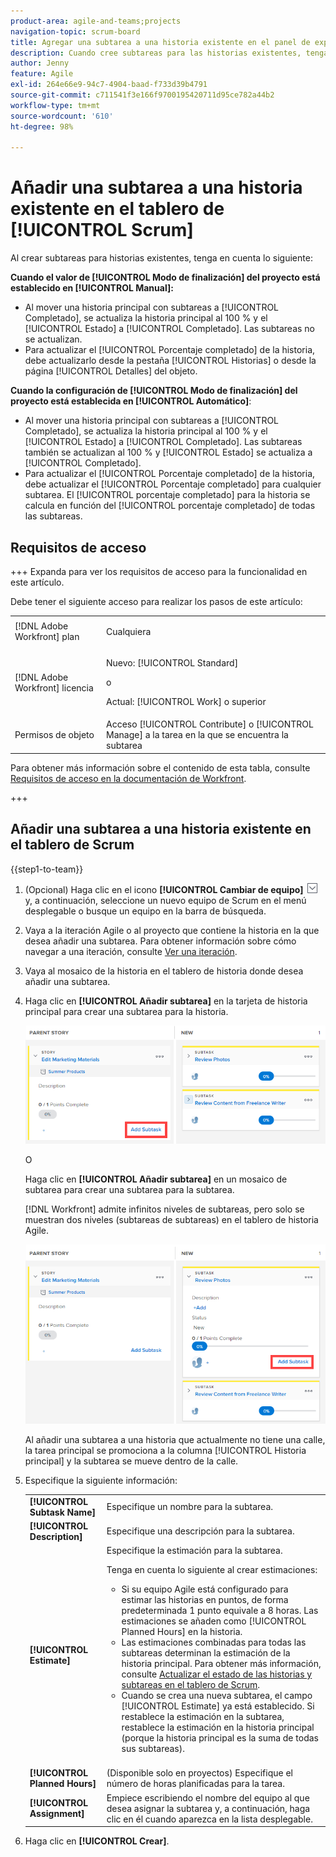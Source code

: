 ```yaml
---
product-area: agile-and-teams;projects
navigation-topic: scrum-board
title: Agregar una subtarea a una historia existente en el panel de exploración
description: Cuando cree subtareas para las historias existentes, tenga en cuenta la configuración del modo de finalización para el proyecto, ya que esto afecta a la forma en que se actualizan los artículos.
author: Jenny
feature: Agile
exl-id: 264e66e9-94c7-4904-baad-f733d39b4791
source-git-commit: c711541f3e166f9700195420711d95ce782a44b2
workflow-type: tm+mt
source-wordcount: '610'
ht-degree: 98%

---
```


# Añadir una subtarea a una historia existente en el tablero de [!UICONTROL Scrum]

Al crear subtareas para historias existentes, tenga en cuenta lo siguiente:

**Cuando el valor de [!UICONTROL Modo de finalización] del proyecto está establecido en [!UICONTROL Manual]:**

* Al mover una historia principal con subtareas a [!UICONTROL Completado], se actualiza la historia principal al 100 % y el [!UICONTROL Estado] a [!UICONTROL Completado]. Las subtareas no se actualizan.
* Para actualizar el [!UICONTROL Porcentaje completado] de la historia, debe actualizarlo desde la pestaña [!UICONTROL Historias] o desde la página [!UICONTROL Detalles] del objeto.

**Cuando la configuración de [!UICONTROL Modo de finalización] del proyecto está establecida en [!UICONTROL Automático]**:

* Al mover una historia principal con subtareas a [!UICONTROL Completado], se actualiza la historia principal al 100 % y el [!UICONTROL Estado] a [!UICONTROL Completado]. Las subtareas también se actualizan al 100 % y [!UICONTROL Estado] se actualiza a [!UICONTROL Completado].
* Para actualizar el [!UICONTROL Porcentaje completado] de la historia, debe actualizar el [!UICONTROL Porcentaje completado] para cualquier subtarea. El [!UICONTROL porcentaje completado] para la historia se calcula en función del [!UICONTROL porcentaje completado] de todas las subtareas.

## Requisitos de acceso

+++ Expanda para ver los requisitos de acceso para la funcionalidad en este artículo.

Debe tener el siguiente acceso para realizar los pasos de este artículo:

<table style="table-layout:auto"> 
 <tbody> 
  <tr> 
   <td role="rowheader">[!DNL Adobe Workfront] plan</td> 
   <td> <p>Cualquiera</p> </td> 
  </tr> 
  <tr> 
   <td role="rowheader">[!DNL Adobe Workfront] licencia</td> 
   <td> <p>Nuevo: [!UICONTROL Standard]</p> 
   o
   <p>Actual: [!UICONTROL Work] o superior</p> </td> 
  </tr>
   <tr> 
   <td role="rowheader">Permisos de objeto</td> 
   <td>Acceso [!UICONTROL Contribute] o [!UICONTROL Manage] a la tarea en la que se encuentra la subtarea </td> 
  </tr>
 </tbody> 
</table>

Para obtener más información sobre el contenido de esta tabla, consulte [Requisitos de acceso en la documentación de Workfront](/help/quicksilver/administration-and-setup/add-users/access-levels-and-object-permissions/access-level-requirements-in-documentation.md).

+++

## Añadir una subtarea a una historia existente en el tablero de Scrum

{{step1-to-team}}

1. (Opcional) Haga clic en el icono **[!UICONTROL Cambiar de equipo]** ![icono de Cambiar de equipo](assets/switch-team-icon.png) y, a continuación, seleccione un nuevo equipo de Scrum en el menú desplegable o busque un equipo en la barra de búsqueda.

1. Vaya a la iteración Agile o al proyecto que contiene la historia en la que desea añadir una subtarea. Para obtener información sobre cómo navegar a una iteración, consulte [Ver una iteración](../../../agile/use-scrum-in-an-agile-team/iterations/view-iteration.md).
1. Vaya al mosaico de la historia en el tablero de historia donde desea añadir una subtarea.
1. Haga clic en **[!UICONTROL Añadir subtarea]** en la tarjeta de historia principal para crear una subtarea para la historia.

   ![Añadir subtarea](assets/agile-story-addsubtask-NWE.png)

   O

   Haga clic en **[!UICONTROL Añadir subtarea]** en un mosaico de subtarea para crear una subtarea para la subtarea.

   [!DNL Workfront] admite infinitos niveles de subtareas, pero solo se muestran dos niveles (subtareas de subtareas) en el tablero de historia Agile.

   ![Añadir subtarea](assets/agile-story-addsubtask2-NWE.png)

   Al añadir una subtarea a una historia que actualmente no tiene una calle, la tarea principal se promociona a la columna [!UICONTROL Historia principal] y la subtarea se mueve dentro de la calle.

1. Especifique la siguiente información:

   <table style="table-layout:auto">
    <col>
    <col>
    <tbody>
     <tr>
      <td role="rowheader"><strong>[!UICONTROL Subtask Name]</strong></td>
      <td> Especifique un nombre para la subtarea.</td>
     </tr>
     <tr>
      <td role="rowheader"><strong>[!UICONTROL Description]</strong></td>
      <td>Especifique una descripción para la subtarea.</td>
     </tr>
     <tr>
      <td role="rowheader"><strong>[!UICONTROL Estimate]</strong></td>
      <td>Especifique la estimación para la subtarea.<br><p>Tenga en cuenta lo siguiente al crear estimaciones:</p>
       <ul>
        <li>Si su equipo Agile está configurado para estimar las historias en puntos, de forma predeterminada 1 punto equivale a 8 horas. Las estimaciones se añaden como [!UICONTROL Planned Hours] en la historia.</li>
        <li>Las estimaciones combinadas para todas las subtareas determinan la estimación de la historia principal. Para obtener más información, consulte <a href="../../../agile/use-scrum-in-an-agile-team/scrum-board/update-status-of-stories-and-subtasks.md" class="MCXref xref">Actualizar el estado de las historias y subtareas en el tablero de Scrum</a>.</li>
        <li>Cuando se crea una nueva subtarea, el campo [!UICONTROL Estimate] ya está establecido. Si restablece la estimación en la subtarea, restablece la estimación en la historia principal (porque la historia principal es la suma de todas sus subtareas).</li>
       </ul><br></td>
     </tr>
     <tr>
      <td role="rowheader"><strong>[!UICONTROL Planned Hours]</strong></td>
      <td> (Disponible solo en proyectos) Especifique el número de horas planificadas para la tarea.</td>
     </tr>
     <tr>
      <td role="rowheader"><strong>[!UICONTROL Assignment]</strong></td>
      <td>Empiece escribiendo el nombre del equipo al que desea asignar la subtarea y, a continuación, haga clic en él cuando aparezca en la lista desplegable.</td>
     </tr>
    </tbody>
   </table>

1. Haga clic en **[!UICONTROL Crear]**.
